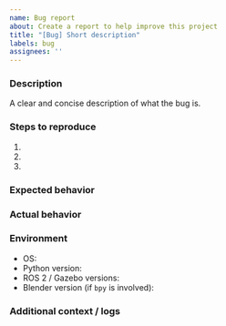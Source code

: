 ```yaml
---
name: Bug report
about: Create a report to help improve this project
title: "[Bug] Short description"
labels: bug
assignees: ''
---
```


### Description
A clear and concise description of what the bug is.

### Steps to reproduce
1. 
2. 
3. 

### Expected behavior

### Actual behavior

### Environment
- OS:
- Python version:
- ROS 2 / Gazebo versions:
- Blender version (if `bpy` is involved):

### Additional context / logs


